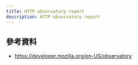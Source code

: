 ```yaml
---
title: HTTP observatory report
description: HTTP observatory report
---
```


## 參考資料

- https://developer.mozilla.org/en-US/observatory
